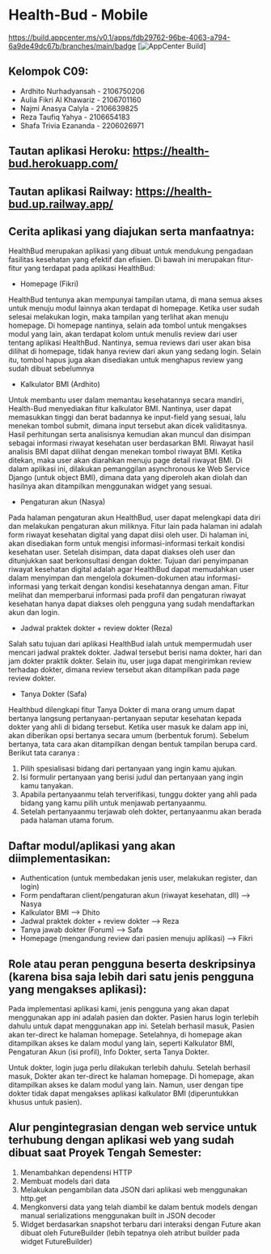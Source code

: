 # Health-Bud - Mobile

https://build.appcenter.ms/v0.1/apps/fdb29762-96be-4063-a794-6a9de49dc67b/branches/main/badge
[![AppCenter Build](https://build.appcenter.ms/v0.1/apps/fdb29762-96be-4063-a794-6a9de49dc67b/branches/main/badge)]

## Kelompok C09:
* Ardhito Nurhadyansah - 2106750206
* Aulia Fikri Al Khawariz - 2106701160
* Najmi Anasya Calyla - 2106639825
* Reza Taufiq Yahya - 2106654183
* Shafa Trivia Ezananda - 2206026971
 
## Tautan aplikasi Heroku: https://health-bud.herokuapp.com/
## Tautan aplikasi Railway: https://health-bud.up.railway.app/
 
## Cerita aplikasi yang diajukan serta manfaatnya:
 
HealthBud merupakan aplikasi yang dibuat untuk mendukung pengadaan fasilitas kesehatan yang efektif dan efisien. Di bawah ini merupakan fitur-fitur yang terdapat pada aplikasi HealthBud:
 
- Homepage (Fikri)
 
HealthBud tentunya akan mempunyai tampilan utama, di mana  semua akses untuk menuju modul lainnya akan terdapat di homepage. Ketika user sudah selesai melakukan login, maka tampilan yang terlihat akan menuju homepage. Di homepage nantinya, selain ada tombol untuk mengakses modul yang lain, akan terdapat kolom untuk menulis review dari user tentang aplikasi HealthBud. Nantinya, semua reviews dari user akan bisa dilihat di homepage, tidak hanya review dari akun yang sedang login. Selain itu, tombol hapus juga akan disediakan untuk menghapus review yang sudah dibuat sebelumnya
 
- Kalkulator BMI (Ardhito)
 
Untuk membantu user dalam memantau kesehatannya secara mandiri, Health-Bud menyediakan fitur kalkulator BMI. Nantinya, user dapat memasukkan tinggi dan berat badannya ke input-field yang sesuai, lalu menekan tombol submit, dimana input tersebut akan dicek validitasnya. Hasil perhitungan serta analisisnya kemudian akan muncul dan disimpan sebagai informasi riwayat kesehatan user berdasarkan BMI. Riwayat hasil analisis BMI dapat dilihat dengan menekan tombol riwayat BMI. Ketika ditekan, maka user akan diarahkan menuju page detail riwayat BMI. Di dalam aplikasi ini, dilakukan pemanggilan asynchronous ke Web Service Django (untuk object BMI), dimana data yang diperoleh akan diolah dan hasilnya akan ditampilkan menggunakan widget yang sesuai. 
 
- Pengaturan akun (Nasya)
 
Pada halaman pengaturan akun HealthBud, user dapat melengkapi data diri dan melakukan pengaturan akun miliknya. Fitur lain pada halaman ini adalah form riwayat kesehatan digital yang dapat diisi oleh user. Di halaman ini, akan disediakan form untuk mengisi informasi-informasi terkait kondisi kesehatan user. Setelah disimpan, data dapat diakses oleh user dan ditunjukkan saat berkonsultasi dengan dokter. Tujuan dari penyimpanan riwayat kesehatan digital adalah agar HealthBud dapat memudahkan user dalam menyimpan dan mengelola dokumen-dokumen atau informasi-informasi yang terkait dengan kondisi kesehatannya dengan aman. Fitur melihat dan memperbarui informasi pada profil dan pengaturan riwayat kesehatan hanya dapat diakses oleh pengguna yang sudah mendaftarkan akun dan login. 

- Jadwal praktek dokter + review dokter (Reza)

Salah satu tujuan dari aplikasi HealthBud ialah untuk mempermudah user mencari jadwal praktek dokter. Jadwal tersebut berisi nama dokter, hari dan jam dokter praktik dokter. Selain itu, user juga dapat mengirimkan review terhadap dokter, dimana review tersebut akan ditampilkan pada page review dokter.
 
- Tanya Dokter (Safa)
 
Healthbud dilengkapi fitur Tanya Dokter di mana orang umum dapat bertanya langsung pertanyaan-pertanyaan seputar kesehatan kepada dokter yang ahli di bidang tersebut. Ketika user masuk ke dalam app ini, akan diberikan opsi bertanya secara umum (berbentuk forum). Sebelum bertanya, tata cara akan ditampilkan dengan bentuk tampilan berupa card.
Berikut tata caranya :
1. Pilih spesialisasi bidang dari pertanyaan yang ingin kamu ajukan. </br>
2. Isi formulir pertanyaan yang berisi judul dan pertanyaan yang ingin kamu tanyakan.  </br>
3. Apabila pertanyaanmu telah terverifikasi, tunggu dokter yang ahli pada bidang yang kamu pilih untuk menjawab pertanyaanmu. </br>
4. Setelah pertanyaanmu terjawab oleh dokter, pertanyaanmu akan berada pada halaman utama forum. </br>
 
 
 
## Daftar modul/aplikasi yang akan diimplementasikan:
* Authentication (untuk membedakan jenis user, melakukan register, dan login) 
* Form pendaftaran client/pengaturan akun (riwayat kesehatan, dll) –> Nasya
* Kalkulator BMI –> Dhito
* Jadwal praktek dokter + review dokter –> Reza
* Tanya jawab dokter (Forum) –> Safa
* Homepage (mengandung review dari pasien menuju aplikasi) –> Fikri
 
 
## Role atau peran pengguna beserta deskripsinya (karena bisa saja lebih dari satu jenis pengguna yang mengakses aplikasi):
 
Pada implementasi aplikasi kami, jenis pengguna yang akan dapat menggunakan app ini adalah pasien dan dokter. Pasien harus login terlebih dahulu untuk dapat menggunakan app ini. Setelah berhasil masuk, Pasien akan ter-direct ke halaman homepage. Setelahnya, di homepage akan ditampilkan akses ke dalam modul yang lain, seperti Kalkulator BMI, Pengaturan Akun (isi profil), Info Dokter, serta Tanya Dokter.
 
Untuk dokter, login juga perlu dilakukan terlebih dahulu. Setelah berhasil masuk, Dokter akan ter-direct ke halaman homepage. Di homepage, akan ditampilkan akses ke dalam modul yang lain. Namun, user dengan tipe dokter tidak dapat mengakses aplikasi kalkulator BMI (diperuntukkan khusus untuk pasien). 
 
## Alur pengintegrasian dengan web service untuk terhubung dengan aplikasi web yang sudah dibuat saat Proyek Tengah Semester:
1. Menambahkan dependensi HTTP
2. Membuat models dari data
3. Melakukan pengambilan data JSON dari aplikasi web menggunakan http.get
4. Mengkonversi data yang telah diambil ke dalam bentuk models dengan manual serializations menggunakan built in JSON decoder
5. Widget berdasarkan snapshot terbaru dari interaksi dengan Future akan dibuat oleh FutureBuilder (lebih tepatnya oleh atribut builder pada widget FutureBuilder)
